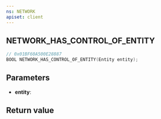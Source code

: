 ```yaml
---
ns: NETWORK
apiset: client
---
```

## NETWORK_HAS_CONTROL_OF_ENTITY

```c
// 0x01BF60A500E28887
BOOL NETWORK_HAS_CONTROL_OF_ENTITY(Entity entity);
```


## Parameters
* **entity**:

## Return value

